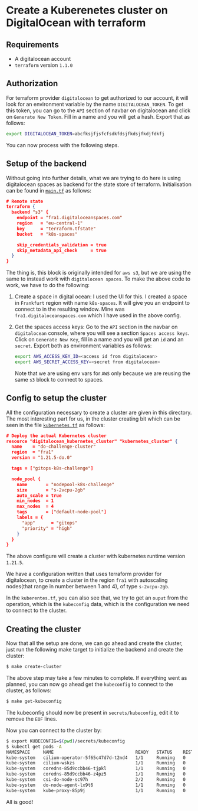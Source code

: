 # Create a Kuberenetes cluster on DigitalOcean with terraform

## Requirements

* A digitalocean account
* `terraform` version `1.1.0`

## Authorization

For terraform provider  `digitalocean` to get authorized to our account, it will
look for an environment variable by the name `DIGITALOCEAN_TOKEN`. To get this
token, you can go to the `API` section of navbar on digitalocean and click on
`Generate New Token`. Fill in a name and you will get a hash. Export that as
follows:

``` sh
export DIGITALOCEAN_TOKEN=abcfksjfjsfcfsdkfdsjfkdsjfkdjfdkfj
```

You can now process with the following steps.

## Setup of the backend

Without going into further details, what we are trying to do here is using
digitalocean spaces as backend for the state store of terraform. Initialisation
can be found in [`main.tf`](./main.tf) as follows:

``` json
# Remote state
terraform {
  backend "s3" {
    endpoint = "fra1.digitaloceanspaces.com"
    region   = "eu-central-1"
    key      = "terraform.tfstate"
    bucket   = "k8s-spaces"

    skip_credentials_validation = true
    skip_metadata_api_check     = true
  }
}
```

The thing is, this block is originally intended for `aws s3`, but we are using
the same to instead work with `digitalocean spaces`. To make the above code to
work, we have to do the following:

1. Create a space in digital ocean: I used the UI for this. I created a space in
   `Frankfurt` region with name `k8s-spaces`. It will give you an endpoint to
   connect to in the resulting window. Mine was `fra1.digitaloceanspaces.com`
   which I have used in the above config.
2. Get the spaces access keys: Go to the `API` section in the navbar on
   `digitalocean` console, where you will see a section `Spaces access keys`.
   Click on `Generate New Key`, fill in a name and you will get an `id`
   and an `secret`. Export both as environment variables as follows:

   ```sh
   export AWS_ACCESS_KEY_ID=<access id from digitalocean>
   export AWS_SECRET_ACCESS_KEY=<secret from digitalocean>
   ```
   
   Note that we are using env vars for `AWS` only because we are reusing the
   same `s3` block to connect to spaces.

## Config to setup the cluster

All the configuration necessary to create a cluster are given in this directory.
The most interesting part for us, in the cluster creating bit which can be seen
in the file [`kubernetes.tf`](./kuberentes.tf) as follows:

``` json
# Deploy the actual Kubernetes cluster
resource "digitalocean_kubernetes_cluster" "kubernetes_cluster" {
  name    = "do-challenge-cluster"
  region  = "fra1"
  version = "1.21.5-do.0"

  tags = ["gitops-k8s-challenge"]

  node_pool {
    name       = "nodepool-k8s-challenge"
    size       = "s-2vcpu-2gb"
    auto_scale = true
    min_nodes  = 1
    max_nodes  = 4
    tags       = ["default-node-pool"]
    labels = {
      "app"      = "gitops"
      "priority" = "high"
    }
  }
}
```

The above configure will create a cluster with kubernetes runtime version `1.21.5`.

We have a configuration written that uses terraform provider for digitalocean,
to create a cluster in the region `fra1` with autoscaling nodes(that range in
number between 1 and 4), of type `s-2vcpu-2gb`.

In the `kuberentes.tf`, you can also
see that, we try to get an `ouput` from the operation, which is the `kubeconfig`
data, which is the configuration we need to connect to the cluster.

## Creating the cluster 

Now that all the setup are done, we can go ahead and create the cluster, just
run the following make target to initialize the backend and create the cluster:

``` sh
$ make create-cluster
```

The above step may take a few minutes to complete. If everything went as
planned, you can now go ahead get the `kubeconfig` to connect to the cluster, as
follows:

``` sh
$ make get-kubeconfig
```

The kubeconfig should now be present in `secrets/kubeconfig`, edit it to remove
the `EOF` lines.

Now you can connect to the cluster by:

``` sh
$ export KUBECONFIG=$(pwd)/secrets/kubeconfig
$ kubectl get pods -A
NAMESPACE     NAME                               READY   STATUS    RESTARTS   AGE
kube-system   cilium-operator-5f65c47d7d-t2nd4   1/1     Running   0          9m51s
kube-system   cilium-wskzs                       1/1     Running   0          7m15s
kube-system   coredns-85d9ccbb46-tjpkl           1/1     Running   0          9m50s
kube-system   coredns-85d9ccbb46-z4pz5           1/1     Running   0          9m50s
kube-system   csi-do-node-sc97h                  2/2     Running   0          7m15s
kube-system   do-node-agent-lx9t6                1/1     Running   0          7m15s
kube-system   kube-proxy-85p9j                   1/1     Running   0          7m15s
```

All is good!
